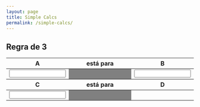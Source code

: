 ```yaml
---
layout: page
title: Simple Calcs
permalink: /simple-calcs/
---
```


<style>
    table th {
        text-align: center;
    }

    table td {
        text-align: center;
    }
</style>

<script>

    function verifyAndCalc(){
        let a = document.getElementById("a");
        let b = document.getElementById("b");
        let c = document.getElementById("c");

        if(isNaN(a.value) || isNaN(b.value) || isNaN(c.value)){
            return;
        }

        document.getElementById("d").textContent = ((b.value * c.value)/(a.value)).toFixed(2)
    }
</script>

<h2>Regra de 3</h2>

<table class="table">
            <thead>
              <tr>
                <th scope="col" width="33%">A</th>
                <th scope="col" width="33%">está para</th>
                <th scope="col" width="33%">B</th>
              </tr>
            </thead>
            <tbody>
              <tr>
                <td><input id="a" oninput="verifyAndCalc();" style="width: 100%;" type="number"/></td>
                <td style="background-color: grey;"></td>
                <td><input id="b" oninput="verifyAndCalc();" style="width: 100%;" type="number"/></td>
              </tr>
            </tbody>
            <thead>
                <tr>
                  <th scope="col">C</th>
                  <th scope="col">está para</th>
                  <th scope="col">D</th>
                </tr>
            </thead>
            <tbody>
                <tr>
                  <td><input id="c" oninput="verifyAndCalc();" style="width: 100%;" type="number"/></td>
                  <td style="background-color: grey;"></td>
                  <td><span id="d"></span></td>
                </tr>
            </tbody>
          </table>
